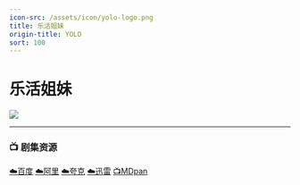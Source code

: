 ```yaml
---
icon-src: /assets/icon/yolo-logo.png
title: 乐活姐妹
origin-title: YOLO
sort: 100
---
```

# 乐活姐妹

![](/assets/image/YOLO.jpg)

----

### 📺 剧集资源 <Badge type="tip" text="YYeTs人人字幕组" /> <Badge type="warning" text="漫迪MDsub" />

[☁️百度](https://pan.baidu.com/s/1CRy8FLTz531lS8WWax87fg?pwd=6jer) [☁️阿里](https://www.alipan.com/s/rMBYJcyz9w6) [☁️夸克](https://pan.quark.cn/s/a029f28f2909) [☁️迅雷](https://pan.xunlei.com/s/VOOrakZPdxoVSJw1VI9kJAq4A1?pwd=dj8f#) [📺MDpan](https://pan.mdsub.top/%E4%B9%90%E6%B4%BB%E5%A7%90%E5%A6%B9)
